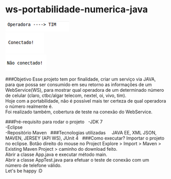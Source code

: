 # ws-portabilidade-numerica-java

<div><img alt="" src="img/company.png" /></div>
<div><img alt="" src="img/yes_connection.png" /></div>
<div><img alt="" src="img/no_connection.png" /></div>

###Objetivo
Esse projeto tem por finalidade, criar um serviço via JAVA, para que possa ser consumido em seu retorno as informações de um WebService(WS), para mostrar qual operadora de um determinado número de celular (claro, ctbc/algar telecom, nextel, oi, vivo, tim). <br>
Hoje com a portabilidade, não é possível mais ter certeza de qual operadora o número realmente é.<br>
Foi realizado também, cobertura de teste na conexão do  WebService.

###Pré-requisito para rodar o projeto			 
  -JDK 7<br>
  -Eclipse<br>
  -Repositório Maven
 
###Tecnologias utilizadas			 
  JAVA EE, XML JSON, MAVEN, JERSEY (API WS), JUnit 4
		 
###Como executar?
Importar o projeto no eclipse.
Botão direito do mouse no Project Explore > Import > Maven > Existing Maven Project > caminho do download feito.<br>
Abrir a classe App.java e executar método main. <br>
Abrir a classe AppTest.java para efetuar o teste de conexão com um número de telefone válido. <br>
Let's be happy :D			 

			


